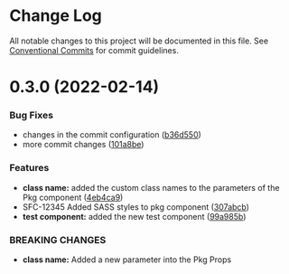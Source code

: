# Change Log

All notable changes to this project will be documented in this file.
See [Conventional Commits](https://conventionalcommits.org) for commit guidelines.

# 0.3.0 (2022-02-14)


### Bug Fixes

* changes in the commit configuration ([b36d550](https://github.com/luisli88/test-nx-lerna/commit/b36d550b8ca4887a8bb2a579dffe1b73172cf525))
* more commit changes ([101a8be](https://github.com/luisli88/test-nx-lerna/commit/101a8be305e739d27dae28fb6b46b5544b6730c9))


### Features

* **class name:** added the custom class names to the parameters of the Pkg component ([4eb4ca9](https://github.com/luisli88/test-nx-lerna/commit/4eb4ca971d9e09eacc8b92a95915095f31fe2bf4))
* SFC-12345 Added SASS styles to pkg component ([307abcb](https://github.com/luisli88/test-nx-lerna/commit/307abcb510547924c35a028bd4ac91413470d6cf))
* **test component:** added the new test component ([99a985b](https://github.com/luisli88/test-nx-lerna/commit/99a985b80166dac2b40cdfdeac42c0b656ae32e2))


### BREAKING CHANGES

* **class name:** Added a new parameter into the Pkg Props
